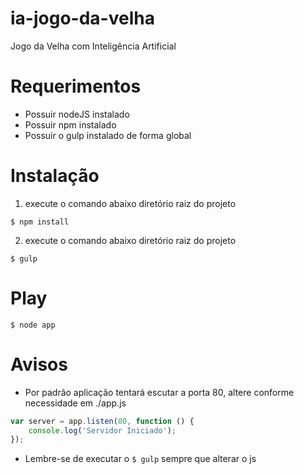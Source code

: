 # ia-jogo-da-velha
Jogo da Velha com Inteligência Artificial

# Requerimentos

- Possuir nodeJS instalado
- Possuir npm instalado
- Possuir o gulp instalado de forma global

# Instalação

1.  execute o comando abaixo diretório raiz do projeto

```shell
$ npm install
```
2.  execute o comando abaixo diretório raiz do projeto

```shell
$ gulp
```

# Play

```shell
$ node app 
```


# Avisos

- Por padrão aplicação tentará escutar a porta 80, altere conforme necessidade em ./app.js

```javascript
var server = app.listen(80, function () {
    console.log('Servidor Iniciado');
});
```
- Lembre-se de executar o `$ gulp` sempre que alterar o js
